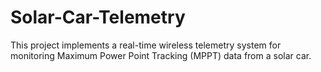 # Solar-Car-Telemetry
This project implements a real-time wireless telemetry system for monitoring Maximum Power Point Tracking (MPPT) data from a solar car. 
